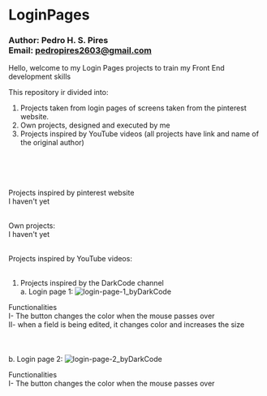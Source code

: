 # LoginPages
### Author: Pedro H. S. Pires <br/>Email: pedropires2603@gmail.com


Hello, welcome to my Login Pages projects to train my Front End development skills

This repository ir divided into:
  1. Projects taken from login pages of screens taken from the pinterest website.
  2. Own projects, designed and executed by me
  3. Projects inspired by YouTube videos (all projects have link and name of the original author)
<br/>
<br/>
<br/>
<br/>
Projects inspired by pinterest website <br/>
  I haven't yet<br/><br/>
  
Own projects:<br/>
  I haven't yet<br/><br/>

Projects inspired by YouTube videos:<br/><br/>
1. Projects inspired by the DarkCode channel <br/>
  a. Login page 1:
    ![login-page-1_byDarkCode](https://github.com/pedroh2603/LoginPages/blob/master/imgs/login-page-1_byDarkCode.PNG)
    
  Functionalities <br/>
    I- The button changes the color when the mouse passes over <br/>
    II- when a field is being edited, it changes color and increases the size <br/>
    <br/>
    <br/>
    <br/>
  b. Login page 2:
    ![login-page-2_byDarkCode](https://github.com/pedroh2603/LoginPages/blob/master/imgs/login-page-2_byDarkCode.PNG)
    
  Functionalities <br/>
    I- The button changes the color when the mouse passes over <br/>
    
   
